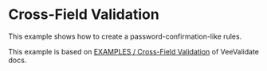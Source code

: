 # Cross-Field Validation
This example shows how to create a password-confirmation-like rules.

<StackBlitz repo-path="mascii/vue-yup-form/tree/main/examples/cross-field-validation" />

This example is based on [EXAMPLES / Cross-Field Validation](https://vee-validate.logaretm.com/v4/examples/cross-field-validation) of VeeValidate docs.
